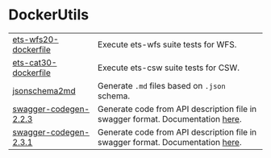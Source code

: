 # DockerUtils

|||
--|--
[ets-wfs20-dockerfile](ets-wfs20-dockerfile) | Execute ets-wfs suite tests for WFS.
[ets-cat30-dockerfile](ets-cat30-dockerfile) | Execute ets-csw suite tests for CSW.
[jsonschema2md](jsonschema2md) | Generate `.md` files based on `.json` schema.
[swagger-codegen-2.2.3](swagger-codegen/2.2.3) | Generate code from API description file in swagger format. Documentation [here](swagger-codegen/2.2.3/README.md).
[swagger-codegen-2.3.1](swagger-codegen/2.3.1) | Generate code from API description file in swagger format. Documentation [here](swagger-codegen/2.3.1/README.md).
